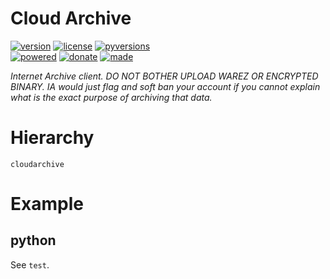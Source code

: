 # Cloud Archive

<badges>[![version](https://img.shields.io/pypi/v/cloudarchive.svg)](https://pypi.org/project/cloudarchive/)
[![license](https://img.shields.io/pypi/l/cloudarchive.svg)](https://pypi.org/project/cloudarchive/)
[![pyversions](https://img.shields.io/pypi/pyversions/cloudarchive.svg)](https://pypi.org/project/cloudarchive/)  
[![powered](https://img.shields.io/badge/Say-Thanks-ddddff.svg)](https://saythanks.io/to/foxe6)
[![donate](https://img.shields.io/badge/Donate-Paypal-0070ba.svg)](https://paypal.me/foxe6)
[![made](https://img.shields.io/badge/Made%20with-PyCharm-red.svg)](https://paypal.me/foxe6)
</badges>

<i>Internet Archive client. DO NOT BOTHER UPLOAD WAREZ OR ENCRYPTED BINARY. IA would just flag and soft ban your account if you cannot explain what is the exact purpose of archiving that data.</i>

# Hierarchy

```
cloudarchive
```

# Example

## python
See `test`.